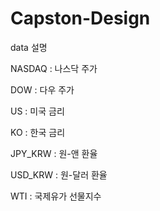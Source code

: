 # Capston-Design

data 설명

NASDAQ : 나스닥 주가

DOW : 다우 주가

US : 미국 금리

KO : 한국 금리

JPY_KRW : 원-앤 환율

USD_KRW : 원-달러 환율

WTI : 국제유가 선물지수
